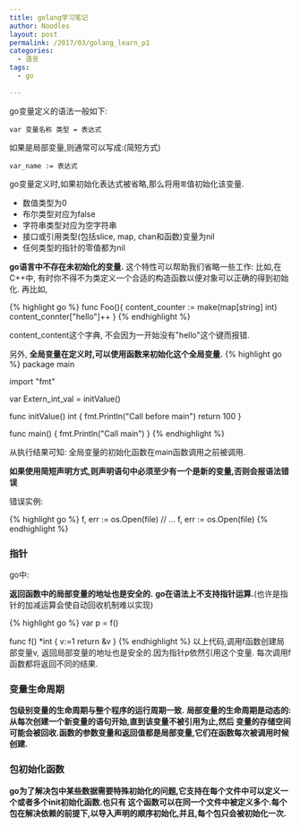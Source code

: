 ```yaml
---
title: golang学习笔记
author: Noodles
layout: post
permalink: /2017/03/golang_learn_p1
categories:
  - 语言
tags:
  - go
  
---
```


<!--more-->

  go变量定义的语法一般如下:

    var 变量名称 类型 = 表达式

  如果是局部变量,则通常可以写成:(简短方式)

    var_name := 表达式

  go变量定义时,如果初始化表达式被省略,那么将用`零`值初始化该变量.
  
  - 数值类型为0
  - 布尔类型对应为false
  - 字符串类型对应为空字符串
  - 接口或引用类型(包括slice, map, chan和函数)变量为nil
  - 任何类型的指针的零值都为nil

  **go语言中不存在未初始化的变量.** 这个特性可以帮助我们省略一些工作: 比如,在C++中,
有时你不得不为类定义一个合适的构造函数以便对象可以正确的得到初始化.
再比如,

{% highlight go %}
    func Foo(){
        content_counter := make(map[string] int)
        content_connter["hello"]++
    }
{% endhighlight %}

content_content这个字典, 不会因为一开始没有"hello"这个键而报错.

另外, **全局变量在定义时,可以使用函数来初始化这个全局变量.**
{% highlight go %}
package main

import "fmt"

var Extern_int_val = initValue()

func initValue() int {
	fmt.Println("Call before main")
	return 100
}

func main() {
	fmt.Println("Call main")
}
{% endhighlight %}

从执行结果可知: 全局变量的初始化函数在main函数调用之前被调用.

**如果使用简短声明方式,则声明语句中必须至少有一个是新的变量,否则会报语法错误**

错误实例:

{% highlight go %}
f, err := os.Open(file)
// ...
f, err := os.Open(file)
{% endhighlight %}

### 指针

  go中:

  **返回函数中的局部变量的地址也是安全的.**
  **go在语法上不支持指针运算.**(也许是指针的加减运算会使自动回收机制难以实现)

{% highlight go %}
var p = f()

func f() *int {
    v:=1
    return &v
}
{% endhighlight %}
以上代码,调用f函数创建局部变量v, 返回局部变量的地址也是安全的.因为指针p依然引用这个变量.
每次调用f函数都将返回不同的结果.

### 变量生命周期

  **包级别变量的生命周期与整个程序的运行周期一致.**
  **局部变量的生命周期是动态的: 从每次创建一个新变量的语句开始,直到该变量不被引用为止,然后
  变量的存储空间可能会被回收.函数的参数变量和返回值都是局部变量,它们在函数每次被调用时候创建.**

### 包初始化函数
  **go为了解决包中某些数据需要特殊初始化的问题,它支持在每个文件中可以定义一个或者多个init初始化函数.也只有
  这个函数可以在同一个文件中被定义多个.每个包在解决依赖的前提下,以导入声明的顺序初始化,并且,每个包只会被初始化一次.**
